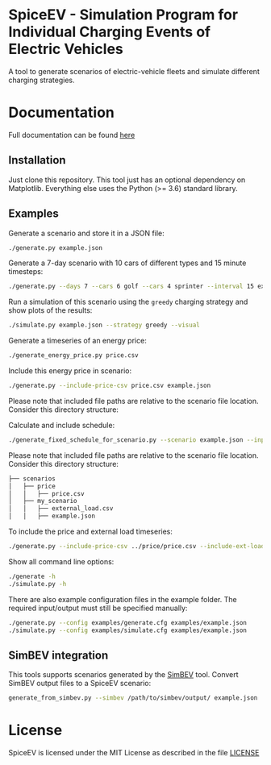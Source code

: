# SpiceEV - Simulation Program for Individual Charging Events of Electric Vehicles 

A tool to generate scenarios of electric-vehicle fleets and simulate different charging
strategies.

# Documentation

Full documentation can be found [here](https://spice_ev.readthedocs.io/en/latest/)

## Installation

Just clone this repository. This tool just has an optional dependency on
Matplotlib. Everything else uses the Python (>= 3.6) standard library.

## Examples

Generate a scenario and store it in a JSON file:

```sh
./generate.py example.json
```

Generate a 7-day scenario with 10 cars of different types and 15 minute timesteps:

```sh
./generate.py --days 7 --cars 6 golf --cars 4 sprinter --interval 15 example.json
```

Run a simulation of this scenario using the `greedy` charging strategy and show
plots of the results:

```sh
./simulate.py example.json --strategy greedy --visual
```

Generate a timeseries of an energy price:
```sh
./generate_energy_price.py price.csv
```

Include this energy price in scenario:
```sh
./generate.py --include-price-csv price.csv example.json
```
Please note that included file paths are relative to the scenario file location. Consider this directory structure:

Calculate and include schedule:
```sh
./generate_fixed_schedule_for_scenario.py --scenario example.json --input data/timeseries/NSM_1.csv --output data/schedules/NSM_1.csv
```
Please note that included file paths are relative to the scenario file location. Consider this directory structure:

```sh
├── scenarios
│   ├── price
│   │   ├── price.csv
│   ├── my_scenario
│   │   ├── external_load.csv
│   │   ├── example.json
```

To include the price and external load timeseries:
```sh
./generate.py --include-price-csv ../price/price.csv --include-ext-load-csv external_load.csv example.json
```

Show all command line options:

```sh
./generate -h
./simulate.py -h
```

There are also example configuration files in the example folder. The required input/output must still be specified manually:

```sh
./generate.py --config examples/generate.cfg examples/example.json
./simulate.py --config examples/simulate.cfg examples/example.json
```

## SimBEV integration

This tools supports scenarios generated by the [SimBEV](https://github.com/rl-institut/simbev) tool. Convert SimBEV output files to a SpiceEV scenario: 
```sh
generate_from_simbev.py --simbev /path/to/simbev/output/ example.json
```

# License

SpiceEV is licensed under the MIT License as described in the file [LICENSE](https://github.com/rl-institut/spice_ev/blob/feature/%2344_add_license/LICENSE)
